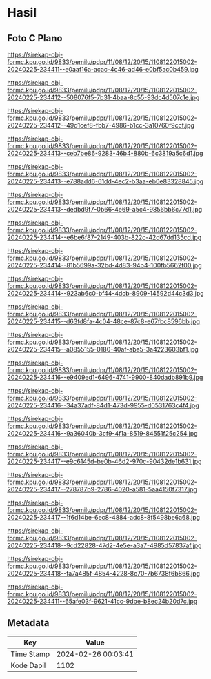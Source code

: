 # Hasil

## Foto C Plano

https://sirekap-obj-formc.kpu.go.id/9833/pemilu/pdpr/11/08/12/20/15/1108122015002-20240225-234411--e0aaf16a-acac-4c46-ad46-e0bf5ac0b459.jpg

https://sirekap-obj-formc.kpu.go.id/9833/pemilu/pdpr/11/08/12/20/15/1108122015002-20240225-234412--508076f5-7b31-4baa-8c55-93dc4d507c1e.jpg

https://sirekap-obj-formc.kpu.go.id/9833/pemilu/pdpr/11/08/12/20/15/1108122015002-20240225-234412--49d1cef8-fbb7-4986-b1cc-3a10760f9ccf.jpg

https://sirekap-obj-formc.kpu.go.id/9833/pemilu/pdpr/11/08/12/20/15/1108122015002-20240225-234413--ceb7be86-9283-46b4-880b-6c3819a5c6d1.jpg

https://sirekap-obj-formc.kpu.go.id/9833/pemilu/pdpr/11/08/12/20/15/1108122015002-20240225-234413--e788add6-61dd-4ec2-b3aa-eb0e83328845.jpg

https://sirekap-obj-formc.kpu.go.id/9833/pemilu/pdpr/11/08/12/20/15/1108122015002-20240225-234413--dedbd9f7-0b66-4e69-a5c4-9856bb6c77d1.jpg

https://sirekap-obj-formc.kpu.go.id/9833/pemilu/pdpr/11/08/12/20/15/1108122015002-20240225-234414--e6be6f87-2149-403b-822c-42d67dd135cd.jpg

https://sirekap-obj-formc.kpu.go.id/9833/pemilu/pdpr/11/08/12/20/15/1108122015002-20240225-234414--81b5699a-32bd-4d83-94b4-100fb5662f00.jpg

https://sirekap-obj-formc.kpu.go.id/9833/pemilu/pdpr/11/08/12/20/15/1108122015002-20240225-234414--923ab6c0-bf44-4dcb-8909-14592d44c3d3.jpg

https://sirekap-obj-formc.kpu.go.id/9833/pemilu/pdpr/11/08/12/20/15/1108122015002-20240225-234415--d63fd8fa-4c04-48ce-87c8-e67fbc8596bb.jpg

https://sirekap-obj-formc.kpu.go.id/9833/pemilu/pdpr/11/08/12/20/15/1108122015002-20240225-234415--a0855155-0180-40af-aba5-3a4223603bf1.jpg

https://sirekap-obj-formc.kpu.go.id/9833/pemilu/pdpr/11/08/12/20/15/1108122015002-20240225-234416--e9409ed1-6496-4741-9900-840dadb891b9.jpg

https://sirekap-obj-formc.kpu.go.id/9833/pemilu/pdpr/11/08/12/20/15/1108122015002-20240225-234416--34a37adf-84d1-473d-9955-d0531763c4f4.jpg

https://sirekap-obj-formc.kpu.go.id/9833/pemilu/pdpr/11/08/12/20/15/1108122015002-20240225-234416--9a36040b-3cf9-4f1a-8519-84551f25c254.jpg

https://sirekap-obj-formc.kpu.go.id/9833/pemilu/pdpr/11/08/12/20/15/1108122015002-20240225-234417--e9c6145d-be0b-46d2-970c-90432de1b631.jpg

https://sirekap-obj-formc.kpu.go.id/9833/pemilu/pdpr/11/08/12/20/15/1108122015002-20240225-234417--278787b9-2786-4020-a581-5aa4150f7317.jpg

https://sirekap-obj-formc.kpu.go.id/9833/pemilu/pdpr/11/08/12/20/15/1108122015002-20240225-234417--1f6d14be-6ec8-4884-adc8-8f5498be6a68.jpg

https://sirekap-obj-formc.kpu.go.id/9833/pemilu/pdpr/11/08/12/20/15/1108122015002-20240225-234418--9cd22828-47d2-4e5e-a3a7-4985d57837af.jpg

https://sirekap-obj-formc.kpu.go.id/9833/pemilu/pdpr/11/08/12/20/15/1108122015002-20240225-234418--fa7a485f-4854-4228-8c70-7b6738f6b866.jpg

https://sirekap-obj-formc.kpu.go.id/9833/pemilu/pdpr/11/08/12/20/15/1108122015002-20240225-234411--65afe03f-9621-41cc-9dbe-b8ec24b20d7c.jpg


## Metadata

| Key        | Value               |
| ---------- | ------------------- |
| Time Stamp | 2024-02-26 00:03:41 |
| Kode Dapil | 1102                |



